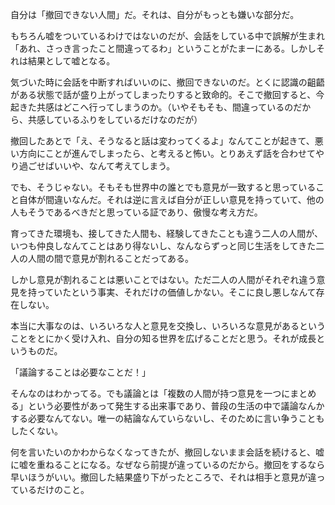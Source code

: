 自分は「撤回できない人間」だ。それは、自分がもっとも嫌いな部分だ。

もちろん嘘をついているわけではないのだが、会話をしている中で誤解が生まれ「あれ、さっき言ったこと間違ってるわ」ということがたまーにある。しかしそれは結果として嘘となる。

気づいた時に会話を中断すればいいのに、撤回できないのだ。とくに認識の齟齬がある状態で話が盛り上がってしまったりすると致命的。そこで撤回すると、今起きた共感はどこへ行ってしまうのか。（いやそもそも、間違っているのだから、共感しているふりをしているだけなのだが）

撤回したあとで「え、そうなると話は変わってくるよ」なんてことが起きて、悪い方向にことが進んでしまったら、と考えると怖い。とりあえず話を合わせてやり過ごせばいいや、なんて考えてしまう。

でも、そうじゃない。そもそも世界中の誰とでも意見が一致すると思っていること自体が間違いなんだ。それは逆に言えば自分が正しい意見を持っていて、他の人もそうであるべきだと思っている証であり、傲慢な考え方だ。

育ってきた環境も、接してきた人間も、経験してきたことも違う二人の人間が、いつも仲良しなんてことはあり得ないし、なんならずっと同じ生活をしてきた二人の人間の間で意見が割れることだってある。

しかし意見が割れることは悪いことではない。ただ二人の人間がそれぞれ違う意見を持っていたという事実、それだけの価値しかない。そこに良し悪しなんて存在しない。

本当に大事なのは、いろいろな人と意見を交換し、いろいろな意見があるということをとにかく受け入れ、自分の知る世界を広げることだと思う。それが成長というものだ。

「議論することは必要なことだ！」

そんなのはわかってる。でも議論とは「複数の人間が持つ意見を一つにまとめる」という必要性があって発生する出来事であり、普段の生活の中で議論なんかする必要なんてない。唯一の結論なんていらないし、そのために言い争うこともしたくない。

何を言いたいのかわからなくなってきたが、撤回しないまま会話を続けると、嘘に嘘を重ねることになる。なぜなら前提が違っているのだから。撤回をするなら早いほうがいい。撤回した結果盛り下がったところで、それは相手と意見が違っているだけのこと。
